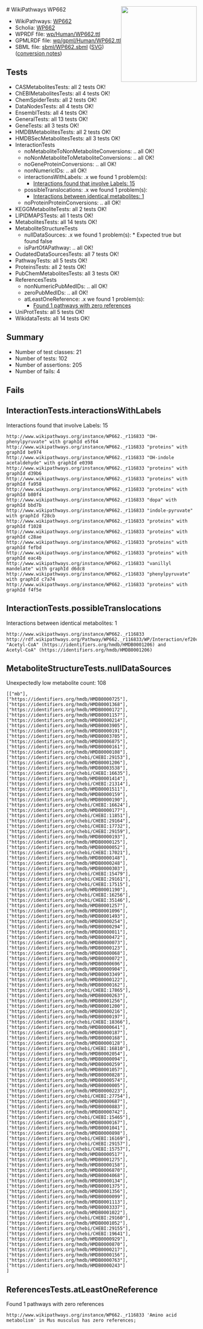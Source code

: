<img style="float: right; width: 200px" src="../logo.png" />
# WikiPathways WP662

* WikiPathways: [WP662](https://identifiers.org/wikipathways:WP662)
* Scholia: [WP662](https://scholia.toolforge.org/wikipathways/WP662)
* WPRDF file: [wp/Human/WP662.ttl](../wp/Human/WP662.ttl)
* GPMLRDF file: [wp/gpml/Human/WP662.ttl](../wp/gpml/Human/WP662.ttl)
* SBML file: [sbml/WP662.sbml](../sbml/WP662.sbml) ([SVG](../sbml/WP662.svg)) ([conversion notes](../sbml/WP662.txt))

## Tests
* CASMetabolitesTests: all 2 tests OK!
* ChEBIMetabolitesTests: all 4 tests OK!
* ChemSpiderTests: all 2 tests OK!
* DataNodesTests: all 4 tests OK!
* EnsemblTests: all 4 tests OK!
* GeneralTests: all 13 tests OK!
* GeneTests: all 3 tests OK!
* HMDBMetabolitesTests: all 2 tests OK!
* HMDBSecMetabolitesTests: all 3 tests OK!
* InteractionTests
    * noMetaboliteToNonMetaboliteConversions: .. all OK!
    * noNonMetaboliteToMetaboliteConversions: .. all OK!
    * noGeneProteinConversions: .. all OK!
    * nonNumericIDs: .. all OK!
    * interactionsWithLabels: .x we found 1 problem(s):
        * [Interactions found that involve Labels: 15](#fe97a8bd)
    * possibleTranslocations: .x we found 1 problem(s):
        * [Interactions between identical metabolites: 1](#d59038c4)
    * noProteinProteinConversions: .. all OK!
* KEGGMetaboliteTests: all 2 tests OK!
* LIPIDMAPSTests: all 1 tests OK!
* MetabolitesTests: all 14 tests OK!
* MetaboliteStructureTests
    * nullDataSources: .x we found 1 problem(s):
            * Expected true but found false
    * isPartOfAPathway: .. all OK!
* OudatedDataSourcesTests: all 7 tests OK!
* PathwayTests: all 5 tests OK!
* ProteinsTests: all 2 tests OK!
* PubChemMetabolitesTests: all 3 tests OK!
* ReferencesTests
    * nonNumericPubMedIDs: .. all OK!
    * zeroPubMedIDs: .. all OK!
    * atLeastOneReference: .x we found 1 problem(s):
        * [Found 1 pathways with zero references](#35eb778e)
* UniProtTests: all 5 tests OK!
* WikidataTests: all 14 tests OK!


## Summary

* Number of test classes: 21
* Number of tests: 102
* Number of assertions: 205
* Number of fails: 4

## Fails

<a name="fe97a8bd" />

## InteractionTests.interactionsWithLabels

Interactions found that involve Labels: 15
```
http://www.wikipathways.org/instance/WP662._r116833 "OH-phenylpyruvate" with graphId e5f64
http://www.wikipathways.org/instance/WP662._r116833 "proteins" with graphId be974
http://www.wikipathways.org/instance/WP662._r116833 "OH-indole acetaldehyde" with graphId e0398
http://www.wikipathways.org/instance/WP662._r116833 "proteins" with graphId d39b6
http://www.wikipathways.org/instance/WP662._r116833 "proteins" with graphId fa958
http://www.wikipathways.org/instance/WP662._r116833 "proteins" with graphId b80f4
http://www.wikipathways.org/instance/WP662._r116833 "dopa" with graphId bbd7b
http://www.wikipathways.org/instance/WP662._r116833 "indole-pyruvate" with graphId f28cb
http://www.wikipathways.org/instance/WP662._r116833 "proteins" with graphId f1028
http://www.wikipathways.org/instance/WP662._r116833 "proteins" with graphId c28ae
http://www.wikipathways.org/instance/WP662._r116833 "proteins" with graphId fefbd
http://www.wikipathways.org/instance/WP662._r116833 "proteins" with graphId eac4b
http://www.wikipathways.org/instance/WP662._r116833 "vanillyl mandelate" with graphId d6dc8
http://www.wikipathways.org/instance/WP662._r116833 "phenylpyruvate" with graphId c7a74
http://www.wikipathways.org/instance/WP662._r116833 "proteins" with graphId f4f5e
```

<a name="d59038c4" />

## InteractionTests.possibleTranslocations

Interactions between identical metabolites: 1
```
http://www.wikipathways.org/instance/WP662._r116833 http://rdf.wikipathways.org/Pathway/WP662._r116833/WP/Interaction/ef20c "Acetyl-CoA" (https://identifiers.org/hmdb/HMDB0001206) and 
Acetyl-CoA" (https://identifiers.org/hmdb/HMDB0001206)
```

<a name="a077efcf" />

## MetaboliteStructureTests.nullDataSources

Unexpectedly low metabolite count: 108
```
[["mb"],
["https://identifiers.org/hmdb/HMDB0000725"],
["https://identifiers.org/hmdb/HMDB0001368"],
["https://identifiers.org/hmdb/HMDB0000172"],
["https://identifiers.org/hmdb/HMDB0001157"],
["https://identifiers.org/hmdb/HMDB0000214"],
["https://identifiers.org/hmdb/HMDB0003905"],
["https://identifiers.org/hmdb/HMDB0000191"],
["https://identifiers.org/hmdb/HMDB0003705"],
["https://identifiers.org/hmdb/HMDB0006875"],
["https://identifiers.org/hmdb/HMDB0000161"],
["https://identifiers.org/hmdb/HMDB0000108"],
["https://identifiers.org/chebi/CHEBI:29153"],
["https://identifiers.org/hmdb/HMDB0001206"],
["https://identifiers.org/hmdb/HMDB0003538"],
["https://identifiers.org/chebi/CHEBI:16635"],
["https://identifiers.org/hmdb/HMDB0001414"],
["https://identifiers.org/chebi/CHEBI:21314"],
["https://identifiers.org/hmdb/HMDB0001511"],
["https://identifiers.org/hmdb/HMDB0000159"],
["https://identifiers.org/hmdb/HMDB0000190"],
["https://identifiers.org/chebi/CHEBI:16624"],
["https://identifiers.org/hmdb/HMDB0000177"],
["https://identifiers.org/chebi/CHEBI:11851"],
["https://identifiers.org/chebi/CHEBI:29164"],
["https://identifiers.org/chebi/CHEBI:17732"],
["https://identifiers.org/chebi/CHEBI:29159"],
["https://identifiers.org/hmdb/HMDB0000193"],
["https://identifiers.org/hmdb/HMDB0000125"],
["https://identifiers.org/hmdb/HMDB0000052"],
["https://identifiers.org/chebi/CHEBI:17021"],
["https://identifiers.org/hmdb/HMDB0000148"],
["https://identifiers.org/hmdb/HMDB0000248"],
["https://identifiers.org/hmdb/HMDB0000303"],
["https://identifiers.org/chebi/CHEBI:15479"],
["https://identifiers.org/chebi/CHEBI:29161"],
["https://identifiers.org/chebi/CHEBI:17515"],
["https://identifiers.org/hmdb/HMDB0001190"],
["https://identifiers.org/chebi/CHEBI:16256"],
["https://identifiers.org/chebi/CHEBI:35146"],
["https://identifiers.org/hmdb/HMDB0001257"],
["https://identifiers.org/hmdb/HMDB0001096"],
["https://identifiers.org/hmdb/HMDB0001493"],
["https://identifiers.org/hmdb/HMDB0000254"],
["https://identifiers.org/hmdb/HMDB0000294"],
["https://identifiers.org/hmdb/HMDB0000011"],
["https://identifiers.org/hmdb/HMDB0000472"],
["https://identifiers.org/hmdb/HMDB0000073"],
["https://identifiers.org/hmdb/HMDB0000123"],
["https://identifiers.org/hmdb/HMDB0000068"],
["https://identifiers.org/hmdb/HMDB0000072"],
["https://identifiers.org/hmdb/HMDB0000696"],
["https://identifiers.org/hmdb/HMDB0000904"],
["https://identifiers.org/hmdb/HMDB0003349"],
["https://identifiers.org/hmdb/HMDB0000122"],
["https://identifiers.org/hmdb/HMDB0000162"],
["https://identifiers.org/chebi/CHEBI:17865"],
["https://identifiers.org/hmdb/HMDB0000263"],
["https://identifiers.org/hmdb/HMDB0001256"],
["https://identifiers.org/hmdb/HMDB0001200"],
["https://identifiers.org/hmdb/HMDB0000216"],
["https://identifiers.org/hmdb/HMDB0000197"],
["https://identifiers.org/chebi/CHEBI:18366"],
["https://identifiers.org/hmdb/HMDB0000641"],
["https://identifiers.org/hmdb/HMDB0000187"],
["https://identifiers.org/hmdb/HMDB0000168"],
["https://identifiers.org/hmdb/HMDB0000128"],
["https://identifiers.org/chebi/CHEBI:16810"],
["https://identifiers.org/hmdb/HMDB0002054"],
["https://identifiers.org/hmdb/HMDB0000094"],
["https://identifiers.org/hmdb/HMDB0000259"],
["https://identifiers.org/hmdb/HMDB0001057"],
["https://identifiers.org/hmdb/HMDB0000828"],
["https://identifiers.org/hmdb/HMDB0000574"],
["https://identifiers.org/hmdb/HMDB0000005"],
["https://identifiers.org/hmdb/HMDB0000223"],
["https://identifiers.org/chebi/CHEBI:27754"],
["https://identifiers.org/hmdb/HMDB0000687"],
["https://identifiers.org/hmdb/HMDB0000883"],
["https://identifiers.org/hmdb/HMDB0000742"],
["https://identifiers.org/chebi/CHEBI:15465"],
["https://identifiers.org/hmdb/HMDB0000167"],
["https://identifiers.org/hmdb/HMDB0001041"],
["https://identifiers.org/hmdb/HMDB0000898"],
["https://identifiers.org/chebi/CHEBI:16169"],
["https://identifiers.org/chebi/CHEBI:29157"],
["https://identifiers.org/chebi/CHEBI:15757"],
["https://identifiers.org/hmdb/HMDB0000517"],
["https://identifiers.org/hmdb/HMDB0001275"],
["https://identifiers.org/hmdb/HMDB0000158"],
["https://identifiers.org/hmdb/HMDB0006870"],
["https://identifiers.org/hmdb/HMDB0004068"],
["https://identifiers.org/hmdb/HMDB0000134"],
["https://identifiers.org/hmdb/HMDB0001375"],
["https://identifiers.org/hmdb/HMDB0001356"],
["https://identifiers.org/hmdb/HMDB0000099"],
["https://identifiers.org/hmdb/HMDB0001113"],
["https://identifiers.org/hmdb/HMDB0003337"],
["https://identifiers.org/hmdb/HMDB0001022"],
["https://identifiers.org/chebi/CHEBI:29160"],
["https://identifiers.org/hmdb/HMDB0001052"],
["https://identifiers.org/chebi/CHEBI:29155"],
["https://identifiers.org/chebi/CHEBI:19641"],
["https://identifiers.org/hmdb/HMDB0000929"],
["https://identifiers.org/hmdb/HMDB0000870"],
["https://identifiers.org/hmdb/HMDB0000217"],
["https://identifiers.org/hmdb/HMDB0000156"],
["https://identifiers.org/hmdb/HMDB0000763"],
["https://identifiers.org/hmdb/HMDB0000243"]
]
```

<a name="35eb778e" />

## ReferencesTests.atLeastOneReference

Found 1 pathways with zero references
```
http://www.wikipathways.org/instance/WP662._r116833 'Amino acid metabolism' in Mus musculus has zero references; 
```

